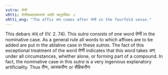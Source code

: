 ```yaml
---
sutra: रोणी
vRtti: रोणीशब्दादण्प्रत्ययो भवति चातुरर्थिकः ॥
vRtti_eng: "The affix अण् comes after रोणी in the fourfold sense."
---
```

This debars अञ् of (IV. 2. 74). This _sutra_ consists of one word रोणी in the nominative case. As a general rule all words to which affixes are to be added are put in the ablative case in these _sutras_. The fact of this exceptional treatment of the word रोणी indicates that this word takes अण् under all circumstances, whether alone, or forming part of a compound. In fact, the nominative case in this _sutra_ is a very ingenious explanatory artificiality. Thus रौणः, आजकरौणः or सैहिकरौणः
